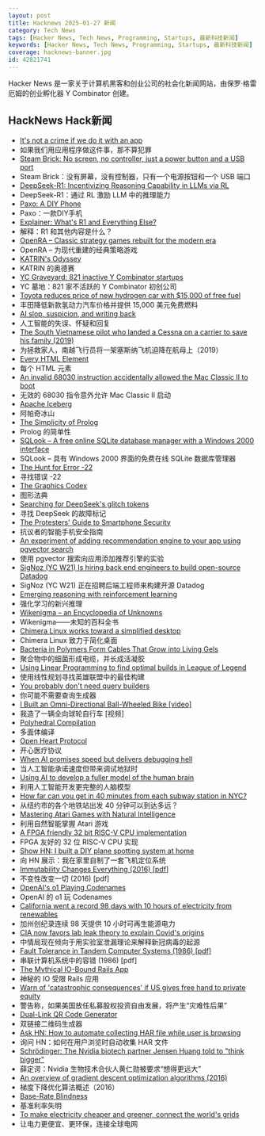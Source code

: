 ```yaml
---
layout: post
title: Hacknews 2025-01-27 新闻
category: Tech News
tags: [Hacker News, Tech News, Programming, Startups, 最新科技新闻]
keywords: [Hacker News, Tech News, Programming, Startups, 最新科技新闻]
coverage: hacknews-banner.jpg
id: 42821741
---
```


Hacker News 是一家关于计算机黑客和创业公司的社会化新闻网站，由保罗·格雷厄姆的创业孵化器 Y Combinator 创建。

## HackNews Hack新闻

- [It's not a crime if we do it with an app](https://pluralistic.net/2025/01/25/potatotrac/#carbo-loading)
- 如果我们用应用程序做这件事，那不算犯罪
- [Steam Brick: No screen, no controller, just a power button and a USB port](https://crastinator-pro.github.io/steam-brick/)
- Steam Brick：没有屏幕，没有控制器，只有一个电源按钮和一个 USB 端口
- [DeepSeek-R1: Incentivizing Reasoning Capability in LLMs via RL](https://arxiv.org/abs/2501.12948)
- DeepSeek-R1：通过 RL 激励 LLM 中的推理能力
- [Paxo: A DIY Phone](https://paxo.fr/)
- Paxo：一款DIY手机
- [Explainer: What's R1 and Everything Else?](https://timkellogg.me/blog/2025/01/25/r1)
- 解释：R1 和其他内容是什么？
- [OpenRA – Classic strategy games rebuilt for the modern era](https://www.openra.net/)
- OpenRA – 为现代重建的经典策略游戏
- [KATRIN's Odyssey](https://www.symmetrymagazine.org/article/march-2007/deconstruction-katrin?language_content_entity=und)
- KATRIN 的奥德赛
- [YC Graveyard: 821 inactive Y Combinator startups](https://ycgraveyard.iamwillwang.com/)
- YC 墓地：821 家不活跃的 Y Combinator 初创公司
- [Toyota reduces price of new hydrogen car with $15,000 of free fuel](https://www.hydrogeninsight.com/transport/toyota-reduces-price-of-new-hydrogen-car-in-california-to-just-over-15-000-with-15-000-of-free-fuel/2-1-1769729)
- 丰田降低新款氢动力汽车价格并提供 15,000 美元免费燃料
- [AI slop, suspicion, and writing back](https://benjamincongdon.me/blog/2025/01/25/AI-Slop-Suspicion-and-Writing-Back/)
- 人工智能的失误、怀疑和回复
- [The South Vietnamese pilot who landed a Cessna on a carrier to save his family (2019)](https://www.historynet.com/maj-buang-lys-daring-feat-to-save-his-family/)
- 为拯救家人，南越飞行员将一架塞斯纳飞机迫降在航母上（2019）
- [Every HTML Element](https://iamwillwang.com/dollar/every-html-element/)
- 每个 HTML 元素
- [An invalid 68030 instruction accidentally allowed the Mac Classic II to boot](https://www.downtowndougbrown.com/2025/01/the-invalid-68030-instruction-that-accidentally-allowed-the-mac-classic-ii-to-successfully-boot-up/)
- 无效的 68030 指令意外允许 Mac Classic II 启动
- [Apache Iceberg](https://iceberg.apache.org/)
- 阿帕奇冰山
- [The Simplicity of Prolog](https://bitsandtheorems.com/the-simplicity-of-prolog/)
- Prolog 的简单性
- [SQLook – A free online SQLite database manager with a Windows 2000 interface](https://sqlook.com)
- SQLook – 具有 Windows 2000 界面的免费在线 SQLite 数据库管理器
- [The Hunt for Error -22](https://tweedegolf.nl/en/blog/145/the-hunt-for-error--22)
- 寻找错误 -22
- [The Graphics Codex](https://graphicscodex.com/)
- 图形法典
- [Searching for DeepSeek's glitch tokens](https://outsidetext.substack.com/p/anomalous-tokens-in-deepseek-v3-and)
- 寻找 DeepSeek 的故障标记
- [The Protesters' Guide to Smartphone Security](https://www.privacyguides.org/articles/2025/01/23/activists-guide-securing-your-smartphone/)
- 抗议者的智能手机安全指南
- [An experiment of adding recommendation engine to your app using pgvector search](https://silk.us/blog/vector-search-ai-integration/)
- 使用 pgvector 搜索向应用添加推荐引擎的实验
- [SigNoz (YC W21) Is hiring back end engineers to build open-source Datadog](https://www.linkedin.com/posts/pranay01_inviting-backend-engineers-interested-activity-7275015683980075008-CzV9)
- SigNoz (YC W21) 正在招聘后端工程师来构建开源 Datadog
- [Emerging reasoning with reinforcement learning](https://hkust-nlp.notion.site/simplerl-reason)
- 强化学习的新兴推理
- [Wikenigma – an Encyclopedia of Unknowns](https://wikenigma.org.uk/start)
- Wikenigma——未知的百科全书
- [Chimera Linux works toward a simplified desktop](https://lwn.net/Articles/1004324/)
- Chimera Linux 致力于简化桌面
- [Bacteria in Polymers Form Cables That Grow into Living Gels](https://www.caltech.edu/about/news/bacteria-in-polymers-form-cables-that-grow-into-living-gels)
- 聚合物中的细菌形成电缆，并长成活凝胶
- [Using Linear Programming to find optimal builds in League of Legend](https://versary.town/blog/using-linear-programming-to-find-optimal-builds-in-league-of-legends/)
- 使用线性规划寻找英雄联盟中的最佳构建
- [You probably don't need query builders](https://mattrighetti.com/2025/01/20/you-dont-need-sql-builders)
- 你可能不需要查询生成器
- [I Built an Omni-Directional Ball-Wheeled Bike [video]](https://www.youtube.com/watch?v=ZVFB2g25OkM)
- 我造了一辆全向球轮自行车 [视频]
- [Polyhedral Compilation](http://polyhedral.info/)
- 多面体编译
- [Open Heart Protocol](https://openheart.fyi/)
- 开心医疗协议
- [When AI promises speed but delivers debugging hell](https://nsavage.substack.com/p/when-ai-promises-speed-but-delivers)
- 当人工智能承诺速度但带来调试地狱时
- [Using AI to develop a fuller model of the human brain](https://magazine.ucsf.edu/building-a-silicon-brain)
- 利用人工智能开发更完整的人脑模型
- [How far can you get in 40 minutes from each subway station in NYC?](https://subwaysheds.com/#11.27/40.7427/-73.9869)
- 从纽约市的各个地铁站出发 40 分钟可以到达多远？
- [Mastering Atari Games with Natural Intelligence](https://www.verses.ai/blog/mastering-atari-games-with-natural-intelligence)
- 利用自然智能掌握 Atari 游戏
- [A FPGA friendly 32 bit RISC-V CPU implementation](https://github.com/SpinalHDL/VexRiscv)
- FPGA 友好的 32 位 RISC-V CPU 实现
- [Show HN: I built a DIY plane spotting system at home](https://pilane.obviy.us/)
- 向 HN 展示：我在家里自制了一套飞机定位系统
- [Immutability Changes Everything (2016) [pdf]](https://www.cidrdb.org/cidr2015/Papers/CIDR15_Paper16.pdf)
- 不变性改变一切 (2016) [pdf]
- [OpenAI's o1 Playing Codenames](https://suveenellawela.com/thoughts/codenames-ai)
- OpenAI 的 o1 玩 Codenames
- [California went a record 98 days with 10 hours of electricity from renewables](https://grist.org/energy/california-just-debunked-a-big-myth-about-renewable-energy/)
- 加州创纪录连续 98 天提供 10 小时可再生能源电力
- [CIA now favors lab leak theory to explain Covid's origins](https://www.nytimes.com/2025/01/25/us/politics/cia-covid-lab-leak.html)
- 中情局现在倾向于用实验室泄漏理论来解释新冠病毒的起源
- [Fault Tolerance in Tandem Computer Systems (1986) [pdf]](https://jimgray.azurewebsites.net/papers/TandemTR86.2_FaultToleranceInTandemComputerSystems.pdf)
- 串联计算机系统中的容错 (1986) [pdf]
- [The Mythical IO-Bound Rails App](https://byroot.github.io/ruby/performance/2025/01/23/the-mythical-io-bound-rails-app.html)
- 神秘的 IO 受限 Rails 应用
- [Warn of 'catastrophic consequences' if US gives free hand to private equity](https://www.ft.com/content/ed2ad30a-1e24-4f78-9f1d-4cfc8c170cba)
- 警告称，如果美国放任私募股权投资自由发展，将产生“灾难性后果”
- [Dual-Link QR Code Generator](https://dualqrcode.com/)
- 双链接二维码生成器
- [Ask HN: How to automate collecting HAR file while user is browsing]()
- 询问 HN：如何在用户浏览时自动收集 HAR 文件
- [Schrödinger: The Nvidia biotech partner Jensen Huang told to "think bigger"](https://hntrbrk.com/schrodinger/)
- 薛定谔：Nvidia 生物技术合伙人黄仁勋被要求“想得更远大”
- [An overview of gradient descent optimization algorithms (2016)](https://www.ruder.io/optimizing-gradient-descent/)
- 梯度下降优化算法概述（2016）
- [Base-Rate Blindness](https://paulromer.net/base-rate-blindness/)
- 基准利率失明
- [To make electricity cheaper and greener, connect the world's grids](https://www.economist.com/leaders/2025/01/23/to-make-electricity-cheaper-and-greener-connect-the-worlds-grids)
- 让电力更便宜、更环保，连接全球电网

